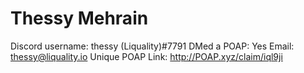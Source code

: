 # Thessy Mehrain

Discord username: thessy (Liquality)#7791
DMed a POAP: Yes
Email: thessy@liquality.io
Unique POAP Link: http://POAP.xyz/claim/iql9ji